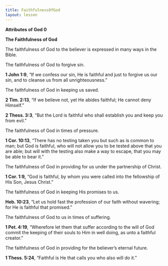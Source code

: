 ```yaml
---
title: FaithfulnessOfGod
layout: lesson
---
```



**Attributes of God 0**

**The Faithfulness of God**

The faithfulness of God to the believer is expressed in many ways in the
Bible.

The faithfulness of God to forgive sin.

**1 John 1:9**, “If we confess our sin, He is faithful and just to
forgive us our sin, and to cleanse us from all unrighteousness.”

The faithfulness of God in keeping us saved.

**2 Tim. 2:13**, “If we believe not, yet He abides faithful; He cannot
deny Himself.”

**2 Thess. 3:3**, “But the Lord is faithful who shall establish you and
keep you from evil.”

The faithfulness of God in times of pressure.

**1 Cor. 10:13**, “There has no testing taken you but such as is common
to man; but God is faithful, who will not allow you to be tested above
that you are able; but will with the testing also make a way to escape,
that you may be able to bear it.”

The faithfulness of God in providing for us under the partnership of
Christ.

**1 Cor. 1:9,** “God is faithful, by whom you were called into the
fellowship of His Son, Jesus Christ.”

The faithfulness of God in keeping His promises to us.

**Heb. 10:23**, “Let us hold fast the profession of our faith without
wavering; for He is faithful that promised.”

The faithfulness of God to us in times of suffering.

**1 Pet. 4:19**, “Wherefore let them that suffer according to the will
of God commit the keeping of their souls to Him in well doing, as unto a
faithful creator.”

The faithfulness of God in providing for the believer’s eternal future.

**1 Thess. 5:24**, “Faithful is He that calls you who also will do it.”


